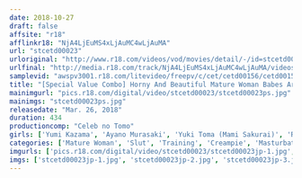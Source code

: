 ```yaml
---
date: 2018-10-27
draft: false
affsite: "r18"
afflinkr18: "NjA4LjEuMS4xLjAuMC4wLjAuMA"
url: "stcetd00023"
urloriginal: "http://www.r18.com/videos/vod/movies/detail/-/id=stcetd00023"
urlfinal: "http://media.r18.com/track/NjA4LjEuMS4xLjAuMC4wLjAuMA/videos/vod/movies/detail/-/id=stcetd00023"
samplevid: "awspv3001.r18.com/litevideo/freepv/c/cet/cetd00156/cetd00156_dmb_w.mp4"
title: "[Special Value Combo] Horny And Beautiful Mature Woman Babes Are Making Amends Through Masturbation And Rich And Thick Slut Fucking Sex!"
mainimgurl: "pics.r18.com/digital/video/stcetd00023/stcetd00023ps.jpg"
mainimgs: "stcetd00023ps.jpg"
releasedate: "Mar. 26, 2018"
duration: 434
productioncomp: "Celeb no Tomo"
girls: ['Yumi Kazama', 'Ayano Murasaki', 'Yuki Toma (Mami Sakurai)', 'Ryoko Murakami (Rikako Nakamura, Naho Kuroki)', 'Chisato Shoda', 'Azusa Kirihara (Azusa Ito)', 'Saki Aikawa', 'Ayane Asakura', 'Rina Fukada', 'Maki Mizusawa']
categories: ['Mature Woman', 'Slut', 'Training', 'Creampie', 'Masturbation', 'Set Items']
imgurls: ['pics.r18.com/digital/video/stcetd00023/stcetd00023jp-1.jpg', 'pics.r18.com/digital/video/stcetd00023/stcetd00023jp-2.jpg', 'pics.r18.com/digital/video/stcetd00023/stcetd00023jp-3.jpg', 'pics.r18.com/digital/video/stcetd00023/stcetd00023jp-4.jpg', 'pics.r18.com/digital/video/stcetd00023/stcetd00023jp-5.jpg', 'pics.r18.com/digital/video/stcetd00023/stcetd00023jp-6.jpg', 'pics.r18.com/digital/video/stcetd00023/stcetd00023jp-7.jpg', 'pics.r18.com/digital/video/stcetd00023/stcetd00023jp-8.jpg', 'pics.r18.com/digital/video/stcetd00023/stcetd00023jp-9.jpg', 'pics.r18.com/digital/video/stcetd00023/stcetd00023jp-10.jpg', 'pics.r18.com/digital/video/stcetd00023/stcetd00023jp-11.jpg', 'pics.r18.com/digital/video/stcetd00023/stcetd00023jp-12.jpg', 'pics.r18.com/digital/video/stcetd00023/stcetd00023jp-13.jpg', 'pics.r18.com/digital/video/stcetd00023/stcetd00023jp-14.jpg', 'pics.r18.com/digital/video/stcetd00023/stcetd00023jp-15.jpg', 'pics.r18.com/digital/video/stcetd00023/stcetd00023jp-16.jpg', 'pics.r18.com/digital/video/stcetd00023/stcetd00023jp-17.jpg', 'pics.r18.com/digital/video/stcetd00023/stcetd00023jp-18.jpg', 'pics.r18.com/digital/video/stcetd00023/stcetd00023jp-19.jpg', 'pics.r18.com/digital/video/stcetd00023/stcetd00023jp-20.jpg']
imgs: ['stcetd00023jp-1.jpg', 'stcetd00023jp-2.jpg', 'stcetd00023jp-3.jpg', 'stcetd00023jp-4.jpg', 'stcetd00023jp-5.jpg', 'stcetd00023jp-6.jpg', 'stcetd00023jp-7.jpg', 'stcetd00023jp-8.jpg', 'stcetd00023jp-9.jpg', 'stcetd00023jp-10.jpg', 'stcetd00023jp-11.jpg', 'stcetd00023jp-12.jpg', 'stcetd00023jp-13.jpg', 'stcetd00023jp-14.jpg', 'stcetd00023jp-15.jpg', 'stcetd00023jp-16.jpg', 'stcetd00023jp-17.jpg', 'stcetd00023jp-18.jpg', 'stcetd00023jp-19.jpg', 'stcetd00023jp-20.jpg']
---
```

